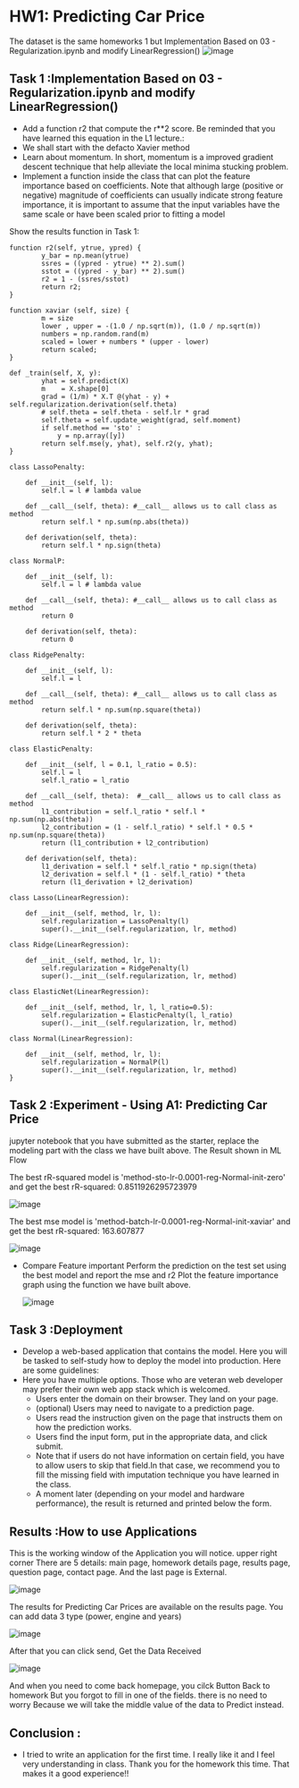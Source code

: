 # HW1: Predicting Car Price 
The dataset is the same homeworks 1 but Implementation Based on 03 - Regularization.ipynb and modify LinearRegression()
![image](https://github.com/Tonpattra/Machine-Learning/assets/89975216/fbdf466b-0b33-4c6b-a244-c57194895dfe)

## Task 1 :Implementation Based on 03 - Regularization.ipynb and modify LinearRegression()
- Add a function r2 that compute the r**2 score. Be reminded that you have learned this equation in the L1 lecture.:
- We shall start with the defacto Xavier method
- Learn about momentum. In short, momentum is a improved gradient descent technique that help alleviate the local minima stucking problem.
- Implement a function inside the class that can plot the feature importance based on coefficients. Note that although large (positive or negative) magnitude of coefficients can usually indicate strong feature importance, it is important to assume that the input variables have the same scale or have been scaled prior to fitting a model
  
Show the results function in Task 1:
```
function r2(self, ytrue, ypred) {
        y_bar = np.mean(ytrue)
        ssres = ((ypred - ytrue) ** 2).sum()
        sstot = ((ypred - y_bar) ** 2).sum()
        r2 = 1 - (ssres/sstot)
        return r2;
}
```
```
function xaviar (self, size) {
        m = size
        lower , upper = -(1.0 / np.sqrt(m)), (1.0 / np.sqrt(m))
        numbers = np.random.rand(m)
        scaled = lower + numbers * (upper - lower)
        return scaled;
}
```
```
def _train(self, X, y):
        yhat = self.predict(X)
        m    = X.shape[0]        
        grad = (1/m) * X.T @(yhat - y) + self.regularization.derivation(self.theta)
        # self.theta = self.theta - self.lr * grad
        self.theta = self.update_weight(grad, self.moment)
        if self.method == 'sto' :
            y = np.array([y])
        return self.mse(y, yhat), self.r2(y, yhat);
}
```
```
class LassoPenalty:
    
    def __init__(self, l):
        self.l = l # lambda value
        
    def __call__(self, theta): #__call__ allows us to call class as method
        return self.l * np.sum(np.abs(theta))
        
    def derivation(self, theta):
        return self.l * np.sign(theta)
    
class NormalP:
    
    def __init__(self, l):
        self.l = l # lambda value
        
    def __call__(self, theta): #__call__ allows us to call class as method
        return 0
        
    def derivation(self, theta):
        return 0    
    
class RidgePenalty:
    
    def __init__(self, l):
        self.l = l
        
    def __call__(self, theta): #__call__ allows us to call class as method
        return self.l * np.sum(np.square(theta))
        
    def derivation(self, theta):
        return self.l * 2 * theta
    
class ElasticPenalty:
    
    def __init__(self, l = 0.1, l_ratio = 0.5):
        self.l = l 
        self.l_ratio = l_ratio

    def __call__(self, theta):  #__call__ allows us to call class as method
        l1_contribution = self.l_ratio * self.l * np.sum(np.abs(theta))
        l2_contribution = (1 - self.l_ratio) * self.l * 0.5 * np.sum(np.square(theta))
        return (l1_contribution + l2_contribution)

    def derivation(self, theta):
        l1_derivation = self.l * self.l_ratio * np.sign(theta)
        l2_derivation = self.l * (1 - self.l_ratio) * theta
        return (l1_derivation + l2_derivation)
    
class Lasso(LinearRegression):
    
    def __init__(self, method, lr, l):
        self.regularization = LassoPenalty(l)
        super().__init__(self.regularization, lr, method)
        
class Ridge(LinearRegression):
    
    def __init__(self, method, lr, l):
        self.regularization = RidgePenalty(l)
        super().__init__(self.regularization, lr, method)
        
class ElasticNet(LinearRegression):
    
    def __init__(self, method, lr, l, l_ratio=0.5):
        self.regularization = ElasticPenalty(l, l_ratio)
        super().__init__(self.regularization, lr, method)

class Normal(LinearRegression):
    
    def __init__(self, method, lr, l):
        self.regularization = NormalP(l)
        super().__init__(self.regularization, lr, method)  
}
```

## Task 2 :Experiment - Using A1: Predicting Car Price 
jupyter notebook that you have submitted as the starter, replace the modeling part with the class we have built above.
The Result shown in ML Flow

The best rR-squared model is 'method-sto-lr-0.0001-reg-Normal-init-zero' and get the best rR-squared: 0.8511926295723979
  
  ![image](https://github.com/Tonpattra/Machine-Learning/blob/main/Homework/HW2/r2_result.png)

The best mse model is 'method-batch-lr-0.0001-reg-Normal-init-xaviar' and get the best rR-squared: 163.607877
  
  ![image](https://github.com/Tonpattra/Machine-Learning/blob/main/Homework/HW2/mse_result.png)
  
- Compare Feature important
  Perform the prediction on the test set using the best model and report the mse and r2 Plot the feature importance graph using the function we have built above.
  
  ![image](https://github.com/Tonpattra/Machine-Learning/blob/main/Homework/HW2/important.png)
  
## Task 3 :Deployment 
- Develop a web-based application that contains the model. Here you will be tasked to self-study how to deploy the model into production. Here are some guidelines:
- Here you have multiple options. Those who are veteran web developer may prefer their own web app
stack which is welcomed.
  - Users enter the domain on their browser. They land on your page.
  - (optional) Users may need to navigate to a prediction page.
  - Users read the instruction given on the page that instructs them on how the prediction works.
  - Users find the input form, put in the appropriate data, and click submit.
  - Note that if users do not have information on certain field, you have to allow users to skip that field.In that case, we recommend you to fill the missing field with imputation technique you have learned in the class.
  - A moment later (depending on your model and hardware performance), the result is returned and
printed below the form.

## Results :How to use Applications
This is the working window of the Application you will notice. upper right corner There are 5 details: main page, homework details page, results page, question page, contact page. And the last page is External.

![image](https://github.com/Tonpattra/Machine-Learning/assets/89975216/787550fc-08df-4786-bdab-2bf91f4bfdbf)

The results for Predicting Car Prices are available on the results page.
You can add data 3 type (power, engine and years)

![image](https://github.com/Tonpattra/Machine-Learning/assets/89975216/31abbfa9-d2f2-423b-b62b-32b4267619d7)

After that you can click send, Get the Data Received

![image](https://github.com/Tonpattra/Machine-Learning/blob/main/Homework/HW2/results.png)

And when you need to come back homepage, you cilck Button Back to homework
But you forgot to fill in one of the fields. there is no need to worry Because we will take the middle value of the data to Predict instead.

## Conclusion :
- I tried to write an application for the first time. I really like it and I feel very understanding in class. Thank you for the homework this time. That makes it a good experience!!

